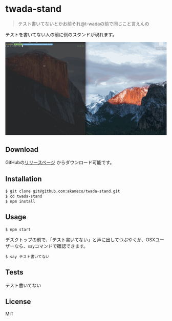# twada-stand

> テスト書いてないとかお前それ@t-wadaの前で同じこと言えんの

テストを書いてない人の前に例のスタンドが現れます。

![screenshot](media/screenshot.gif)

## Download

GitHubの[リリースページ](https://github.com/akameco/twada-stand/releases) からダウンロード可能です。

## Installation

```
$ git clone git@github.com:akameco/twada-stand.git
$ cd twada-stand
$ npm install
```

## Usage

```
$ npm start
```

デスクトップの前で、「テスト書いてない」と声に出してつぶやくか、OSXユーザーなら、`say`コマンドで確認できます。

```
$ say テスト書いてない
```

## Tests

テスト書いてない

## License

MIT
